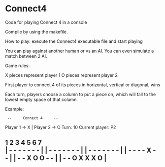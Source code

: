 # Connect4
Code for playing Connect 4 in a console

Compile by using the makefile.

How to play: execute the Connect4 executable file and start playing

You can play against another human or vs an AI.
You can even simulate a match between 2 AI.

Game rules:

X pieces represent player 1
O pieces represent player 2

First player to connect 4 of its pieces in horizontal, vertical or diagonal, wins

Each turn, players choose a column to put a piece on, which will fall to the lowest empty space of that column.

Example:

     --     Connect 4     --     

Player 1 -> X  |  Player 2 -> O
Turn: 10
Current player: P2

  1  2  3  4  5  6  7  
| -  -  -  -  -  -  - |
| -  -  -  -  -  -  - |
| -  -  -  -  -  -  - |
| -  -  -  -  X  -  - |
| -  -  X  O  O  -  - |
| -  -  O  X  X  X  O |
-----------------------


